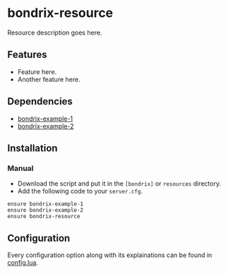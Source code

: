 # bondrix-resource
Resource description goes here.

## Features
- Feature here.
- Another feature here.

## Dependencies
- [bondrix-example-1](https://github.com/bondrix/bondrix-example-1)
- [bondrix-example-2](https://github.com/bondrix/bondrix-example-2)

## Installation
### Manual
- Download the script and put it in the `[bondrix]` or `resources` directory.
- Add the following code to your `server.cfg`.
```
ensure bondrix-example-1
ensure bondrix-example-2
ensure bondrix-resource
```

## Configuration
Every configuration option along with its explainations can be found in [config.lua](https://github.com/bondrix/bondrix-resource/blob/main/src/shared/config.lua).
